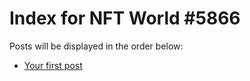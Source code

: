 # Index for NFT World #5866
Posts will be displayed in the order below:

- [Your first post](./001-first.md)

